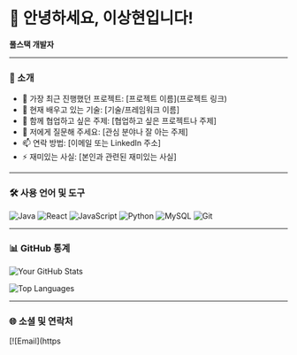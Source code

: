 # 👋 안녕하세요, 이상현입니다!

**풀스택 개발자**

---

### 🚀 소개

- 🔭 가장 최근 진행했던 프로젝트: [프로젝트 이름](프로젝트 링크)
- 🌱 현재 배우고 있는 기술: [기술/프레임워크 이름]
- 👯 함께 협업하고 싶은 주제: [협업하고 싶은 프로젝트나 주제]
- 💬 저에게 질문해 주세요: [관심 분야나 잘 아는 주제]
- 📫 연락 방법: [이메일 또는 LinkedIn 주소]
- ⚡ 재미있는 사실: [본인과 관련된 재미있는 사실]

---

### 🛠️ 사용 언어 및 도구

![Java](https://img.shields.io/badge/-Java-007396?logo=java&logoColor=white&style=flat-square)
![React](https://img.shields.io/badge/-React-61DAFB?logo=react&logoColor=black&style=flat-square)
![JavaScript](https://img.shields.io/badge/-JavaScript-F7DF1E?logo=javascript&logoColor=black&style=flat-square)
![Python](https://img.shields.io/badge/-Python-3776AB?logo=python&logoColor=white&style=flat-square)
![MySQL](https://img.shields.io/badge/-MySQL-4479A1?logo=mysql&logoColor=white&style=flat-square)
![Git](https://img.shields.io/badge/-Git-F05032?logo=git&logoColor=white&style=flat-square)

---

### 📊 GitHub 통계

![Your GitHub Stats](https://github-readme-stats.vercel.app/api?username=YourUsername&show_icons=true&theme=radical)

![Top Languages](https://github-readme-stats.vercel.app/api/top-langs/?username=YourUsername&layout=compact&theme=radical)

---

### 🌐 소셜 및 연락처

[![Email](https
